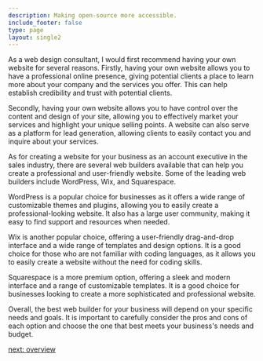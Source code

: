 ```yaml
---
description: Making open-source more accessible.
include_footer: false
type: page
layout: single2
---
```



As a web design consultant, I would first recommend having your own website for several reasons. Firstly, having your own website allows you to have a professional online presence, giving potential clients a place to learn more about your company and the services you offer. This can help establish credibility and trust with potential clients.

Secondly, having your own website allows you to have control over the content and design of your site, allowing you to effectively market your services and highlight your unique selling points. A website can also serve as a platform for lead generation, allowing clients to easily contact you and inquire about your services.

As for creating a website for your business as an account executive in the sales industry, there are several web builders available that can help you create a professional and user-friendly website. Some of the leading web builders include WordPress, Wix, and Squarespace.

WordPress is a popular choice for businesses as it offers a wide range of customizable themes and plugins, allowing you to easily create a professional-looking website. It also has a large user community, making it easy to find support and resources when needed.

Wix is another popular choice, offering a user-friendly drag-and-drop interface and a wide range of templates and design options. It is a good choice for those who are not familiar with coding languages, as it allows you to easily create a website without the need for coding skills.

Squarespace is a more premium option, offering a sleek and modern interface and a range of customizable templates. It is a good choice for businesses looking to create a more sophisticated and professional website.

Overall, the best web builder for your business will depend on your specific needs and goals. It is important to carefully consider the pros and cons of each option and choose the one that best meets your business's needs and budget.



<a href="https://workdojos.com/accountexecutive/overview">next: overview</a>


